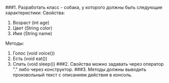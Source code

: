 ###1. Разработать класс - собака, у которого должны быть следующие характеристики:
Свойства:
1. Возраст (int age)
2. Цвет (String color)
3. Имя (String name)

Методы:
1. Голос (void voice())
2. Есть (void eat())
3. Спать (void sleep())
###2. Свойства можно задавать через оператор "." либо через конструктор.
###3. Методы должны выводить произвольный текст с описанием действия в консоль.